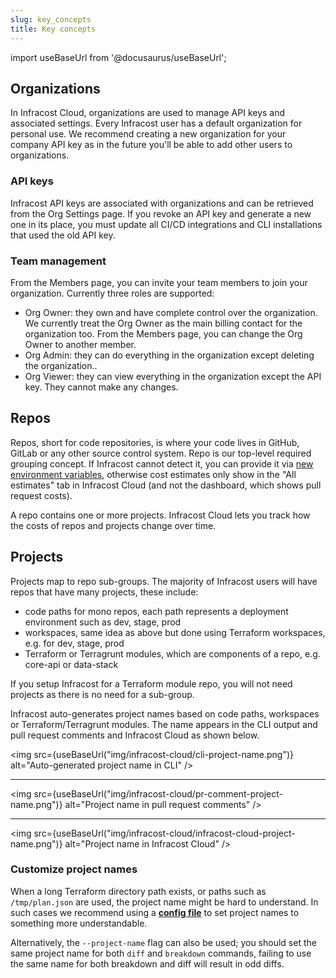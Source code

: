 ```yaml
---
slug: key_concepts
title: Key concepts
---
```


import useBaseUrl from '@docusaurus/useBaseUrl';

## Organizations

In Infracost Cloud, organizations are used to manage API keys and associated settings. Every Infracost user has a default organization for personal use. We recommend creating a new organization for your company API key as in the future you'll be able to add other users to organizations.

### API keys

Infracost API keys are associated with organizations and can be retrieved from the Org Settings page. If you revoke an API key and generate a new one in its place, you must update all CI/CD integrations and CLI installations that used the old API key.

### Team management

From the Members page, you can invite your team members to join your organization. Currently three roles are supported:
- Org Owner: they own and have complete control over the organization. We currently treat the Org Owner as the main billing contact for the organization too. From the Members page, you can change the Org Owner to another member.
- Org Admin: they can do everything in the organization except deleting the organization..
- Org Viewer: they can view everything in the organization except the API key. They cannot make any changes.

## Repos

Repos, short for code repositories, is where your code lives in GitHub, GitLab or any other source control system. Repo is our top-level required grouping concept. If Infracost cannot detect it, you can provide it via [new environment variables](/docs/features/environment_variables/#environment-variables-to-set-metadata), otherwise cost estimates only show in the "All estimates" tab in Infracost Cloud (and not the dashboard, which shows pull request costs).

A repo contains one or more projects. Infracost Cloud lets you track how the costs of repos and projects change over time.

## Projects

Projects map to repo sub-groups. The majority of Infracost users will have repos that have many projects, these include:
- code paths for mono repos, each path represents a deployment environment such as dev, stage, prod
- workspaces, same idea as above but done using Terraform workspaces, e.g. for dev, stage, prod
- Terraform or Terragrunt modules, which are components of a repo, e.g. core-api or data-stack

If you setup Infracost for a Terraform module repo, you will not need projects as there is no need for a sub-group.

Infracost auto-generates project names based on code paths, workspaces or Terraform/Terragrunt modules. The name appears in the CLI output and pull request comments and Infracost Cloud as shown below.

<img src={useBaseUrl("img/infracost-cloud/cli-project-name.png")} alt="Auto-generated project name in CLI" />

---

<img src={useBaseUrl("img/infracost-cloud/pr-comment-project-name.png")} alt="Project name in pull request comments" />

---

<img src={useBaseUrl("img/infracost-cloud/infracost-cloud-project-name.png")} alt="Project name in Infracost Cloud" />

### Customize project names

When a long Terraform directory path exists, or paths such as `/tmp/plan.json` are used, the project name might be hard to understand. In such cases we recommend using a [**config file**](/docs/features/config_file/) to set project names to something more understandable.

Alternatively, the `--project-name` flag can also be used; you should set the same project name for both `diff` and `breakdown` commands, failing to use the same name for both breakdown and diff will result in odd diffs.
